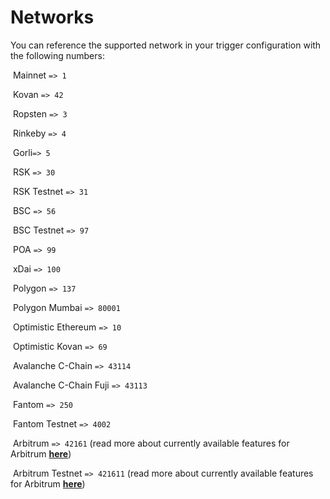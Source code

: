 # Networks

You can reference the supported network in your trigger configuration with the following numbers:

<img src="../../.gitbook/assets/image (80) (1) (1) (1) (1).png" alt="" data-size="line"> Mainnet `=> 1`

<img src="../../.gitbook/assets/image (85) (1) (1) (1).png" alt="" data-size="line"> Kovan `=> 42`

<img src="../../.gitbook/assets/image (73) (1).png" alt="" data-size="line"> Ropsten `=> 3`

<img src="../../.gitbook/assets/image (75) (1) (1).png" alt="" data-size="line"> Rinkeby `=> 4`

<img src="../../.gitbook/assets/image (74) (1) (1) (1) (1).png" alt="" data-size="line"> Gorli`=> 5`

<img src="../../.gitbook/assets/image (83) (1) (1) (1).png" alt="" data-size="line"> RSK `=> 30`

<img src="../../.gitbook/assets/image (71).png" alt="" data-size="line"> RSK Testnet `=> 31`

<img src="../../.gitbook/assets/image (82) (1) (1) (1).png" alt="" data-size="line"> BSC `=> 56`

<img src="../../.gitbook/assets/image (88) (1) (1) (1).png" alt="" data-size="line"> BSC Testnet `=> 97`

<img src="../../.gitbook/assets/image (86) (1) (1) (1).png" alt="" data-size="line"> POA `=> 99`

<img src="../../.gitbook/assets/image (84) (1) (1).png" alt="" data-size="line"> xDai `=> 100`

<img src="../../.gitbook/assets/image (69) (1) (1).png" alt="" data-size="line"> Polygon `=> 137`

<img src="../../.gitbook/assets/image (70) (1).png" alt="" data-size="line"> Polygon Mumbai `=> 80001`

<img src="../../.gitbook/assets/image (87) (1) (1) (1) (1).png" alt="" data-size="line"> Optimistic Ethereum `=> 10`

<img src="../../.gitbook/assets/image (72).png" alt="" data-size="line"> Optimistic Kovan `=> 69`

<img src="../../.gitbook/assets/image (81) (1) (1).png" alt="" data-size="line"> Avalanche C-Chain `=> 43114`

<img src="../../.gitbook/assets/image (79) (1) (1).png" alt="" data-size="line"> Avalanche C-Chain Fuji `=> 43113`

<img src="../../.gitbook/assets/image (77) (1) (1).png" alt="" data-size="line"> Fantom `=> 250`

<img src="../../.gitbook/assets/image (78) (1) (1).png" alt="" data-size="line"> Fantom Testnet `=> 4002`

<img src="../../.gitbook/assets/image (82) (1).png" alt="" data-size="line"> Arbitrum `=> 42161` (read more about currently available features for Arbitrum [**here**](../../supported-networks-and-languages.md))

<img src="../../.gitbook/assets/image (84).png" alt="" data-size="line"> Arbitrum Testnet `=> 421611` (read more about currently available features for Arbitrum [**here**](../../supported-networks-and-languages.md))
